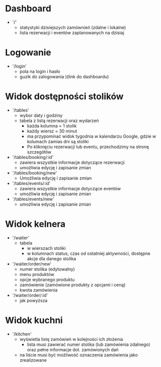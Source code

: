# Dashboard
- '/'
  - statystyki dzisiejszych zamównień (zdalne i lokalne)
  - lista rezerwacji i eventów zaplanowanych na dzisiaj

# Logowanie
- '/login'
  - pola na login i hasło
  - guzik do zalogowania  )(link do dashboardu)

# Widok dostępności stolików
- '/tables'
  - wybor daty i godziny
  - tabela z listą rezerwacji oraz wydarzeń
    - każda kolumna = 1 stolik
    - każdy wiersz = 30 minut
    - ma przypominać widok tygodnia w kalendarzu Google, gdzie w kolumach zamias dni są stoliki
    - Po kliknięciu rezerwacji lub eventu, przechodzimy na stronę szczegółów
- '/tables/booking/:id'
  - zawiera wszystkie informacje dotyczące rezerwacji
  - umożliwia edycję i zapisanie zmian
- '/tables/booking/new'
  - Umożliwia edycję i zapisanie zmian
- '/tables/events/:id'
  - zawiera wszystkie informacje dotyczące eventów
  - umożliwia edycję i zapisanie zmian
- '/tables/events/new'
  - umożliwia edycję i zapisanie zmian

# Widok kelnera
- '/waiter'
  - tabela
    - w wierszach stoliki
    - w kolumnach status, czas od ostatniej aktywności, dostępne akcje dla danego stolika
- '/waiter/order/new'
  - numer stolika (edytowalny)
  - menu produktów
  - opcje wybranego produktu
  - zamówienie (zamówione produkty z opcjami i ceną)
  - kwota zamówienia
- '/waiter/order/:id'
  - jak powyższa

# Widok kuchni
- '/kitchen'
  - wyświetla listę zamówień w kolejności ich złożenia
    - lista musi zawierać numer stolika (lub zamówienia zdalnego) oraz pełne informacje dot. zamówionych dań
  - na liście musi być możliwość oznaczenia zamówienia jako zrealizowane
